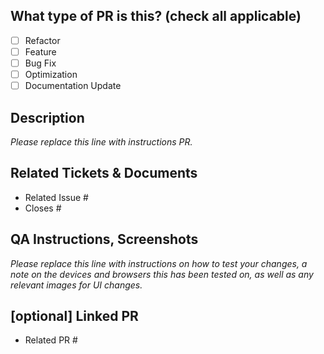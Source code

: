 <!--
 For Work In Progress Pull Requests, please use the Draft PR feature,
 see https://github.blog/2019-02-14-introducing-draft-pull-requests/ for further details.

 Before submitting a Pull Request, please ensure you've done the following:
 - 👷‍♀️ Create small PRs. In most cases this will be possible.
 - ✅ Provide tests for your changes.
 - 📝 Use descriptive commit messages.
 - 📗 Update any related documentation and include any relevant screenshots.

-->

## What type of PR is this? (check all applicable)

- [ ] Refactor
- [ ] Feature
- [ ] Bug Fix
- [ ] Optimization
- [ ] Documentation Update

## Description

_Please replace this line with instructions PR._

## Related Tickets & Documents

<!--
For pull requests that relate or close an clickup task, please include them
below. 
-->

- Related Issue #
- Closes #

## QA Instructions, Screenshots

_Please replace this line with instructions on how to test your changes, a note
on the devices and browsers this has been tested on, as well as any relevant
images for UI changes._

## [optional] Linked PR

<!--
If there are other relevant PRs, please include them
below. 
-->

- Related PR #
